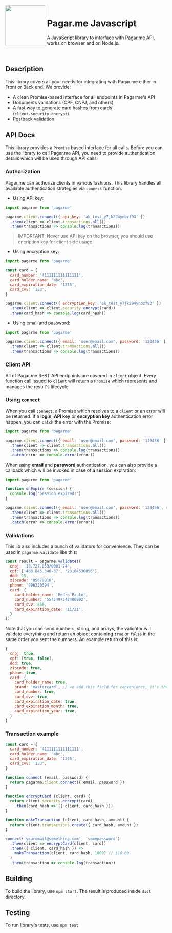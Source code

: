 <img src="https://cdn.rawgit.com/pagarme/brand/9ec30d3d4a6dd8b799bca1c25f60fb123ad66d5b/logo-circle.svg" width="127px" height="127px" align="left"/>

# Pagar.me Javascript

A JavaScript library to interface with Pagar.me API, works on browser
and on Node.js.

<br>

## Description

This library covers all your needs for integrating with Pagar.me either in Front or Back end. We provide:

* A clean Promise-based interface for all endpoints in Pagarme's API
* Documents validations (CPF, CNPJ, and others)
* A fast way to generate card hashes from cards (`client.security.encrypt`)
* Postback validation

## API Docs

This library provides a `Promise` based interface for all calls. Before you
can use the library to call Pagar.me API, you need to provide authentication
details which will be used through API calls.

### Authorization

Pagar.me can authorize clients in various fashions. This library handles all
available authentication strategies via `connect` function.

* Using API key:

```javascript
import pagarme from 'pagarme'

pagarme.client.connect({ api_key: 'ak_test_y7jk294ynbzf93' })
  .then(client => client.transactions.all())
  .then(transactions => console.log(transactions))
```

> IMPORTANT: Never use API key on the browser, you should use encription key for client side usage.

* Using encryption key:

```javascript
import pagarme from 'pagarme'

const card = {
  card_number: '4111111111111111',
  card_holder_name: 'abc',
  card_expiration_date: '1225',
  card_cvv: '123',
}

pagarme.client.connect({ encryption_key: 'ek_test_y7jk294ynbzf93' })
  .then(client => client.security.encrypt(card))
  .then(card_hash => console.log(card_hash))
```

* Using email and password:

```javascript
import pagarme from 'pagarme'

pagarme.client.connect({ email: 'user@email.com', password: '123456' })
  .then(client => client.transactions.all())
  .then(transactions => console.log(transactions))
```

### Client API

All of Pagar.me REST API endpoints are covered in `client` object. Every
function call issued to `client` will return a `Promise` which represents and
manages the result's lifecycle.


### Using `connect`

When you call `connect`, a Promise which resolves to a `client` or an
error will be returned. If a **login**, **API key** or **encryption key**
authentication error happen, you can `catch` the error with the Promise:

```javascript
import pagarme from 'pagarme'

pagarme.client.connect({ email: 'user@email.com', password: '123456' })
  .then(client => client.transactions.all())
  .then(transactions => console.log(transactions))
  .catch(error => console.error(error))
```

When using **email** and **password** authentication, you can also provide
a callback which will be invoked in case of a session expiration:

```javascript
import pagarme from 'pagarme'

function onExpire (session) {
  console.log('Session expired!')
}

pagarme.client.connect({ email: 'user@email.com', password: '123456', onExpire })
  .then(client => client.transactions.all())
  .then(transactions => console.log(transactions))
  .catch(error => console.error(error))
```

### Validations

This lib also includes a bunch of validators for convenience. They can be
used in `pagarme.validate` like this:

```javascript
const result = pagarme.validate({
  cnpj: '18.727.053/0001-74',
  cpf: ['403.845.348-37', '20184536856'],
  ddd: 15,
  zipcode: '05679010',
  phone: '996220394',
  card: {
    card_holder_name: 'Pedro Paulo',
    card_number: '5545497548400992',
    card_cvv: 856,
    card_expiration_date: '11/21',
  }
})
```

Note that you can send numbers, string, and arrays, the validator will
validate everything and return an object containing `true` or `false`
in the same order you sent the numbers. An example return of this is:

```javascript
{
  cnpj: true,
  cpf: [true, false],
  ddd: true,
  zipcode: true,
  phone: true,
  card: {
    card_holder_name: true,
    brand: 'mastercard', // we add this field for convenience, it's the only non-boolean field.
    card_number: true,
    card_cvv: true,
    card_expiration_date: true,
    card_expiration_month: true,
    card_expiration_year: true,
  }
}
```

### Transaction example

```javascript
const card = {
  card_number: '4111111111111111',
  card_holder_name: 'abc',
  card_expiration_date: '1225',
  card_cvv: '123',
}

function connect (email, password) {
  return pagarme.client.connect({ email, password })
}

function encryptCard (client, card) {
  return client.security.encrypt(card)
    .then(card_hash => ({ client, card_hash }))
}

function makeTransaction (client, card_hash, amount) {
  return client.transactions.create({ card_hash, amount })
}

connect('youremail@something.com', 'somepassword')
  .then(client => encryptCard(client, card))
  .then(({ client, card_hash }) =>
    makeTransaction(client, card_hash, 1000) // $10.00
  )
  .then(transaction => console.log(transaction))
```

## Building

To build the library, use `npm start`. The result is produced inside `dist`
directory.

## Testing

To run library's tests, use `npm test`

